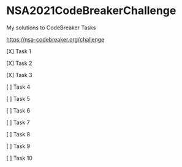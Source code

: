 # NSA2021CodeBreakerChallenge

My solutions to CodeBreaker Tasks

https://nsa-codebreaker.org/challenge

[X] Task 1

[X] Task 2

[X] Task 3

[ ] Task 4

[ ] Task 5

[ ] Task 6

[ ] Task 7

[ ] Task 8

[ ] Task 9

[ ] Task 10
